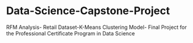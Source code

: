 # Data-Science-Capstone-Project
RFM Analysis- Retail Dataset-K-Means Clustering Model- Final Project for the Professional Certificate Program in Data Science
